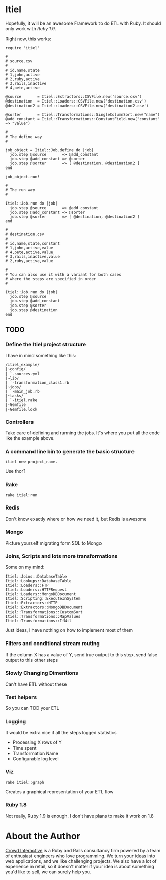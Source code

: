 # Itiel

Hopefully, it will be an awesome Framework to do ETL with Ruby. It
should only work with *Ruby 1.9*.

Right now, this works:

    require 'itiel'

    #
    # source.csv
    #
    # id,name,state
    # 1,john,active
    # 2,ruby,active
    # 3,rails,inactive
    # 4,pete,active

    @source       = Itiel::Extractors::CSVFile.new('source.csv')
    @destination  = Itiel::Loaders::CSVFile.new('destination.csv')
    @destination2 = Itiel::Loaders::CSVFile.new('destination2.csv')

    @sorter       = Itiel::Transformations::SingleColumnSort.new("name")
    @add_constant = Itiel::Transformations::ConstantField.new("constant" => "value")

    #
    # The define way
    #

    job_object = Itiel::Job.define do |job|
      job.step @source       => @add_constant
      job.step @add_constant => @sorter
      job.step @sorter       => [ @destination, @destination2 ]
    end

    job_object.run!

    #
    # The run way
    # 

    Itiel::Job.run do |job|
      job.step @source       => @add_constant
      job.step @add_constant => @sorter
      job.step @sorter       => [ @destination, @destination2 ]
    end

    #
    # destination.csv
    #
    # id,name,state,constant
    # 1,john,active,value
    # 4,pete,active,value
    # 3,rails,inactive,value
    # 2,ruby,active,value

    #
    # You can also use it with a variant for both cases
    # where the steps are specified in order
    #

    Itiel::Job.run do |job|
      job.step @source
      job.step @add_constant
      job.step @sorter
      job.step @destination
    end

## TODO

### Define the Itiel project structure

I have in mind something like this:

    /itiel_example/
    |~config/
    | `-sources.yml
    |~lib/
    | `-transformation_class1.rb
    |~jobs/
    | `-main_job.rb
    |~tasks/
    | `-itiel.rake
    |-Gemfile
    |-Gemfile.lock

### Controllers

Take care of defining and running the jobs. It's where you put all the
code like the example above.

### A command line bin to generate the basic structure

    itiel new project_name.

Use thor?

### Rake

    rake itiel:run

### Redis

Don't know exactly where or how we need it, but Redis is awesome

### Mongo

Picture yourself migrating form SQL to Mongo

### Joins, Scripts and lots more transformations

Some on my mind:

    Itiel::Joins::DatabaseTable
    Itiel::Lookups::DatabaseTable
    Itiel::Loaders::FTP
    Itiel::Loaders::HTTPRequest
    Itiel::Loaders::MongoDBDocument
    Itiel::Scripting::ExecuteInSystem
    Itiel::Extractors::HTTP
    Itiel::Extractors::MongoDBDocument
    Itiel::Transformations::CustomSort
    Itiel::Transformations::MapValues
    Itiel::Transformations::IfNil

Just ideas, I have nothing on how to implement most of them

### Filters and conditional stream routing

If the column X has a value of Y, send true output to this step, send
false output to this other steps

### Slowly Changing Dimentions

Can't have ETL without these

### Test helpers

So you can TDD your ETL

### Logging

It would be extra nice if all the steps logged statistics

* Processing X rows of Y
* Time spent
* Transformation Name
* Configurable log level

### Viz

    rake itiel::graph

Creates a graphical representation of your ETL flow

### Ruby 1.8

Not really, Ruby 1.9 is enough. I don't have plans to make it
work on 1.8

# About the Author

[Crowd Interactive](http://www.crowdint.com) is a Ruby and Rails consultancy firm
powered by a team of enthusiast engineers who love programming.
We turn your ideas into web applications, and we like challenging projects. We also have
a lot of experience in retail, so it doesn't matter if your idea is about
something you'd like to sell, we can surely help you.
